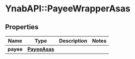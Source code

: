 # YnabAPI::PayeeWrapperAsas

## Properties
Name | Type | Description | Notes
------------ | ------------- | ------------- | -------------
**payee** | [**PayeeAsas**](PayeeAsas.md) |  | 


